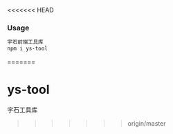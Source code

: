 <<<<<<< HEAD

### Usage

```bash
宇石前端工具库
npm i ys-tool
```
=======
# ys-tool
宇石工具库
>>>>>>> origin/master
